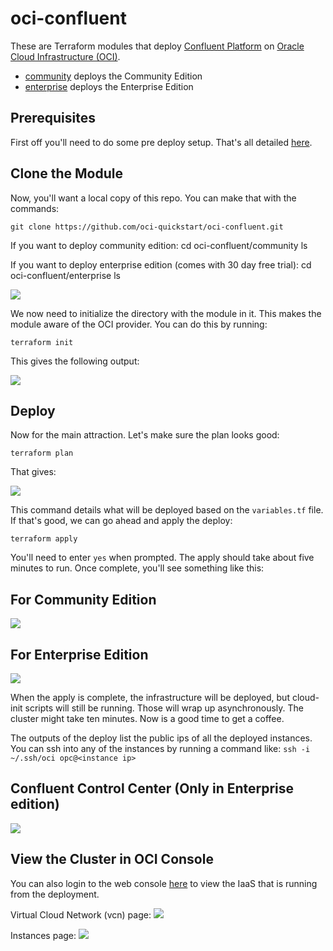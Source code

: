 # oci-confluent
These are Terraform modules that deploy [Confluent Platform](https://www.confluent.io/product/confluent-platform/) on [Oracle Cloud Infrastructure (OCI)](https://cloud.oracle.com/en_US/cloud-infrastructure).

* [community](community) deploys the Community Edition
* [enterprise](enterprise) deploys the Enterprise Edition

## Prerequisites
First off you'll need to do some pre deploy setup.  That's all detailed [here](https://github.com/cloud-partners/oci-prerequisites).

## Clone the Module
Now, you'll want a local copy of this repo.  You can make that with the commands:

    git clone https://github.com/oci-quickstart/oci-confluent.git

If you want to deploy community edition:
    cd oci-confluent/community
    ls
    
If you want to deploy enterprise edition (comes with 30 day free trial):
    cd oci-confluent/enterprise
    ls

![](./images/01-git-clone.png)

We now need to initialize the directory with the module in it.  This makes the module aware of the OCI provider.  You can do this by running:

    terraform init

This gives the following output:

![](./images/02-tf-init.png)

## Deploy
Now for the main attraction.  Let's make sure the plan looks good:

    terraform plan

That gives:

![](./images/03-tf-plan.png)

This command details what will be deployed based on the `variables.tf` file.
If that's good, we can go ahead and apply the deploy:

    terraform apply

You'll need to enter `yes` when prompted.  The apply should take about five minutes to run.  Once complete, you'll see something like this:

## For Community Edition
![](./images/04-tf-apply.png)

## For Enterprise Edition
![](./images/08-enterprise-tf-apply.png)

When the apply is complete, the infrastructure will be deployed, but cloud-init scripts will still be running.  Those will wrap up asynchronously.  The cluster might take ten minutes.  Now is a good time to get a coffee.

The outputs of the deploy list the public ips of all the deployed instances.
You can ssh into any of the instances by running a command like:
`ssh -i ~/.ssh/oci opc@<instance ip>`



## Confluent Control Center (Only in Enterprise edition) 
![](./images/07-controlcenter.png)



## View the Cluster in OCI Console
You can also login to the web console [here](https://console.us-phoenix-1.oraclecloud.com/a/compute/instances) to view the IaaS that is running from the
deployment.

Virtual Cloud Network (vcn) page:
![](./images/05-vcn.png)

Instances page:
![](./images/06-instances.png)
